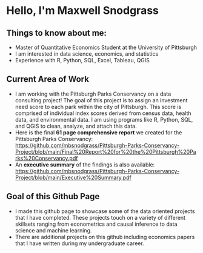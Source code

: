 # Hello, I'm Maxwell Snodgrass
## Things to know about me:
- Master of Quantitative Economics Student at the University of Pittsburgh
- I am interested in data science, economics, and statistics
- Experience with R, Python, SQL, Excel, Tableau, QGIS

## Current Area of Work
- I am working with the Pittsburgh Parks Conservancy on a data consulting project! The goal of this project is to assign an investment need score to each park within the city of Pittsburgh. This score is comprised of individual index scores derived from census data, health data, and environmental data. I am using programs like R, Python, SQL, and QGIS to clean, analyze, and attach this data.
- Here is the final **61 page comprehensive report** we created for the Pittsburgh Parks Conservancy: https://github.com/mbsnodgrass/Pittsburgh-Parks-Conservancy-Project/blob/main/Final%20Report%20for%20the%20Pittsburgh%20Parks%20Conservancy.pdf
- An **executive summary** of the findings is also available: https://github.com/mbsnodgrass/Pittsburgh-Parks-Conservancy-Project/blob/main/Executive%20Summary.pdf
## Goal of this Github Page
- I made this github page to showcase some of the data oriented projects that I have completed. These projects touch on a variety of different skillsets ranging from econometrics and causal inference to data science and machine learning.
- There are additional projects on this github including economics papers that I have written during my undergraduate career. 
<!--
**mbsnodgrass/mbsnodgrass** is a ✨ _special_ ✨ repository because its `README.md` (this file) appears on your GitHub profile.

Here are some ideas to get you started:

- 🔭 I’m currently working on ...
- 🌱 I’m currently learning ...
- 👯 I’m looking to collaborate on ...
- 🤔 I’m looking for help with ...
- 💬 Ask me about ...
- 📫 How to reach me: ...
- 😄 Pronouns: ...
- ⚡ Fun fact: ...
-->
